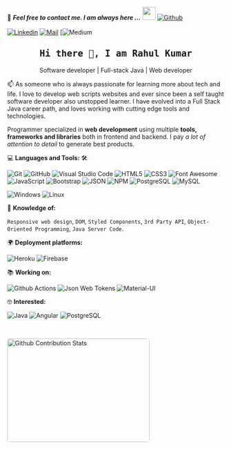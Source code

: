 <!--

## Complete list of github markdown emoji markup
https://gist.github.com/rxaviers/7360908

## technologies Icons 
https://simpleicons.org/

-->
📝 ***Feel free to contact me. I am always here ...*** <img src="https://media.giphy.com/media/WUlplcMpOCEmTGBtBW/giphy.gif" width="30">  [![Github](https://img.shields.io/github/followers/rah14?label=Follow%20Me&style=social)](https://github.com/rah14)
<br>
<br>
[![Linkedin](https://img.shields.io/badge/LinkedIn-Rahul%20Kumar-blue?logo=Linkedin&logoColor=blue&labelColor=black)](https://www.linkedin.com/in/rahul-kumar-48a5b211b/)
[![Mail](https://img.shields.io/badge/rkofficial4@gmail.com-blue?logo=Gmail&logoColor=red&labelColor=black)](mailto:rkofficial4@gmail.com)
[![Medium](https://medium.com/@rahulkr9)
<br>

<h2 align='center'><samp><strong>Hi there 👋, I am Rahul Kumar</strong></samp></h2>
<p align='center'>Software developer | Full-stack Java | Web developer</p>

<p align='left'> 📫 As someone who is always passionate for learning more about tech and life. I love to develop web scripts websites and ever since been a self taught software developer also unstopped learner. I have evolved into a Full Stack Java career path, and loves working with cutting edge tools and technologies.</p>

Programmer specialized in **web development** using multiple **tools, frameworks and libraries** both in frontend and backend. I pay *a lot of attention to detail* to generate best products.

💻 **Languages and Tools:** 🛠️<br>

![Git](https://img.shields.io/badge/-Git-000000?style=flat&logo=git&logoColor=F05032&labelColor=ffffff)
![GitHub](https://img.shields.io/badge/-GitHub-000000?style=flat&logo=github&logoColor=000000&labelColor=ffffff)
![Visual Studio Code](https://img.shields.io/badge/-VSCode-000000?style=flat&logo=visual-studio-code&labelColor=007ACC)
![HTML5](https://img.shields.io/badge/-HTML5-000000?style=flat&logo=html5&logoColor=ffffff&labelColor=E34F26)
![CSS3](https://img.shields.io/badge/-CSS3-000000?style=flat&logo=css3&logoColor=ffffff&labelColor=1572B6) 
![Font Awesome](https://img.shields.io/badge/-font%20awesome-000000?style=flat&logo=font-awesome&logoColor=339AF0&labelColor=ffffff)
![JavaScript](https://img.shields.io/badge/-JavaScript-000000?style=flat&logo=javascript)
![Bootstrap](https://img.shields.io/badge/-Bootstrap-000000?style=flat&logo=bootstrap&logoColor=ffffff&labelColor=563D7C)
![JSON](https://img.shields.io/badge/-JSON-000000?style=flat&logo=JSON&logoColor=000000&labelColor=ffffff)
![NPM](https://img.shields.io/badge/-npm-000000?style=flat&logo=npm&labelColor=ffffff)
![PostgreSQL](https://img.shields.io/badge/-PostgreSQL-000000?style=flat&logo=postgresql&logoColor=ffffff&labelColor=336791)
![MySQL](https://img.shields.io/badge/-MySQL-000000?style=flat&logo=mysql&labelColor=ffffff)
<!-- ![Swagger](https://img.shields.io/badge/-Swagger-000000?style=flat&logo=swagger) -->
![Windows](https://img.shields.io/badge/-Windows-000000?style=flat&logo=windows&logoColor=ffffff&labelColor=0078D6)
![Linux](https://img.shields.io/badge/-Linux-000000?style=flat&logo=Linux&logoColor=ffffff&labelColor=0078D6)


🧐 **Knowledge of:**<br>

`Responsive web design`, `DOM`, `Styled Components`, `3rd Party API`, `Object-Oriented Programming`, `Java Server Code`.


🌍 **Deployment platforms:**<br>

![Heroku](https://img.shields.io/badge/-Heroku-000000?style=flat&logo=heroku&labelColor=430098) ![Firebase](https://img.shields.io/badge/-Firebase-000000?style=flat&logo=firebase&labelColor=000000)


📚 **Working on:** <br>

![Github Actions](https://img.shields.io/badge/-Github%20Actions-000000?style=flat&logo=github-actions&logoColor=2088FF&labelColor=ffffff)
![Json Web Tokens](https://img.shields.io/badge/-Json%20Web%20Tokens-000000?style=flat&logo=json-web-tokens&logoColor=ffffff&labelColor=000000)
![Material-UI](https://img.shields.io/badge/-Material%20UI-000000?style=flat&logo=Material%20UI&logoColor=ffffff&labelColor=0081CB)


🤓 **Interested:** <br>

![Java](https://img.shields.io/badge/-Java%20-000000?style=flat&logo=java&labelColor=000000)
![Angular](https://img.shields.io/badge/-Angular-000000?style=flat&logo=Angular&logoColor=5466b8&labelColor=ffffff)
![PostgreSQL](https://img.shields.io/badge/-PostgreSQL-000000?style=flat&logo=postgreSQL&labelColor=ffffff)


<!-- ✅  **GitHub Extra Pins**

 -->

</br>
<p style="display: flex; justify-contect: space-between;">
<img style="border-radius: 5px; margin-bottom: 5px" alt="Github Contribution Stats" width="330px" height="240px" src="https://github-contribution-stats.vercel.app/api/?username=rah14" />
</p>
